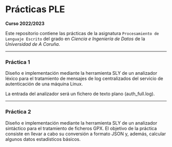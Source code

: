 # Prácticas PLE

**Curso 2022/2023**

Este repositorio contiene las prácticas de la asignatura `Procesamiento de Lenguaje Escrito` del grado en *Ciencia e Ingeniería de Datos* de la *Universidad de A Coruña*.

---

### Práctica 1 

Diseño e implementación mediante la herramienta SLY de un analizador léxico para el tratamiento de mensajes de log centralizados del servicio de autenticación de una máquina Linux.

La entrada del analizador será un fichero de texto plano (auth_full.log).

---

### Práctica 2

Diseño e implementación mediante la herramienta SLY de un analizador sintáctico para el tratamiento de ficheros GPX. El objetivo de la práctica consiste en llevar a cabo su conversión a formato JSON y, además, calcular algunos datos estadísticos básicos. 
